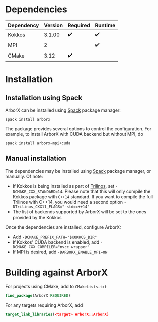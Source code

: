 # Dependencies

Dependency | Version | Required           | Runtime
---        | ---     | ---                | ---
Kokkos     | 3.1.00  | :heavy_check_mark: | :heavy_check_mark:
MPI        | 2       |                    | :heavy_check_mark:
CMake      | 3.12    | :heavy_check_mark: |

# Installation

## Installation using Spack

ArborX can be installed using [Spack](https://github.com/spack/spack) package manager:
```shell
spack install arborx
```
The package provides several options to control the configuration. For example,
to install ArborX with CUDA backend but without MPI, do
```shell
spack install arborx~mpi+cuda
```

## Manual installation

The dependencies may be installed using [Spack](https://github.com/spack/spack)
package manager, or manually. Of note:
- If Kokkos is being installed as part of [Trilinos](https://github.com/trilinos/Trilinos),
  set `-DCMAKE_CXX_STANDARD=14`. Please note that this will only compile the
  Kokkos package with `C++14` standard. If you want to compile the full
  Trilinos with C++14, you would need a second option
  `-DTrilinos_CXX11_FLAGS="-std=c++14"`
- The list of backends supported by ArborX will be set to the ones provided by
  the Kokkos

Once the dependencies are installed, configure ArborX:
- Add `-DCMAKE_PREFIX_PATH="$KOKKOS_DIR"`
- If Kokkos' CUDA backend is enabled, add `-DCMAKE_CXX_COMPILER="nvcc_wrapper"`
- If MPI is desired, add `-DARBORX_ENABLE_MPI=ON`

# Building against ArborX

For projects using CMake, add to `CMakeLists.txt`
```CMake
find_package(ArborX REQUIRED)
```
For any targets requiring ArborX, add
```CMake
target_link_libraries(<target> ArborX::ArborX)
```
